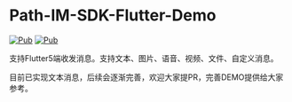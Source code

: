 # Path-IM-SDK-Flutter-Demo

[![Pub](https://img.shields.io/pub/v/path_im_sdk_flutter.svg?style=flat-square)](https://pub.dev/packages/path_im_sdk_flutter) [![Pub](https://img.shields.io/pub/v/path_im_core_flutter.svg?style=flat-square)](https://pub.dev/packages/path_im_core_flutter)

支持Flutter5端收发消息。支持文本、图片、语音、视频、文件、自定义消息。

目前已实现文本消息，后续会逐渐完善，欢迎大家提PR，完善DEMO提供给大家参考。
